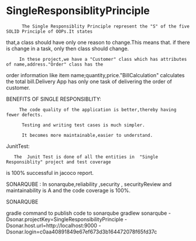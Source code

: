 # SingleResponsiblityPrinciple


          The Single Responsiblity Principle represent the "S" of the five SOLID Principle of OOPs.It states
 that,a class should have only one reason to change.This means that. if there is change in a task, only then 
 class should change.
  
         In these project,we have a "Customer" class which has attributes of name,address."Order" class has the
order information like item name;quantity,price."BillCalculation" calculates the total bill.Delivery App has
only one task of delivering the order of customer. 

 BENEFITS OF SINGLE RESPONSIBLITY:
         
         The code quality of the application is better,thereby having fewer defects.
          
          Testing and writing test cases is much simpler.
          
          It becomes more maintainable,easier to understand.


JunitTest:

       The  Junit Test is done of all the entities in  "Single Responsiblity" project and test coverage 
is 100% successful in jacoco report.

       
  SONARQUBE :
          In sonarqube,reliability ,security , securityReview and maintainability is A and 
the code coverage is 100%. 

     
SONARQUBE 

gradle command to publish code to sonarqube
gradlew sonarqube 
  -Dsonar.projectKey=SingleResponsibilityPrinciple 
  -Dsonar.host.url=http://localhost:9000 
  -Dsonar.login=c0aa40891849e67ef673d3b164472078f65fd37c